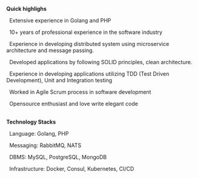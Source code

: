 <b>Quick highlighs</b>
<p>&nbsp; Extensive experience in Golang and PHP</p>
<p>&nbsp; 10+ years of professional experience in the software industry</p>
<p>&nbsp; Experience in developing distributed system using microservice architecture and message passing.</p>
<p>&nbsp; Developed applications by following SOLID principles, clean architecture.</p>
<p>&nbsp; Experience in developing applications utilizing TDD (Test Driven Development), Unit and Integration testing</p>
<p>&nbsp; Worked in Agile Scrum process in software development</p>
<p>&nbsp; Opensource enthusiast and love write elegant code</p>
<br />
<b>Technology Stacks</b>
<p>&nbsp; Language: Golang, PHP</p>
<p>&nbsp; Messaging: RabbitMQ, NATS</p>
<p>&nbsp; DBMS: MySQL, PostgreSQL, MongoDB</p>
<p>&nbsp; Infrastructure: Docker, Consul, Kubernetes, CI/CD</p>
